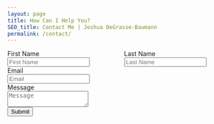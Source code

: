 ```yaml
---
layout: page
title: How Can I Help You?
SEO_title: Contact Me | Joshua DeGrasse-Baumann
permalink: /contact/
---
```


<form action="https://formcarry.com/s/1Z7gBO7piB" method="POST" accept-charset="UTF-8">
    <div class="columns">
        <div class="column">
            <div class="field">
                <label class="label">First Name</label>
                <div class="control">
                    <input class="input is-medium" type="text" name="firstName" placeholder="First Name">
                </div>
            </div>
        </div>
        <div class="column">
            <div class="field">
                <label class="label">Last Name</label>
                <div class="control">
                    <input class="input is-medium" type="text" name="lastName" placeholder="Last Name">
                </div>
            </div>
        </div>
    </div>
    <div class="field">
        <label class="label">Email</label>
        <div class="control">
            <input class="input is-medium" type="email" name="email" placeholder="Email">
        </div>
    </div>
    <div class="field">
        <label class="label">Message</label>
        <div class="control">
            <textarea class="textarea is-medium" name="message" placeholder="Message"></textarea>
        </div>
    </div>
    <input type="hidden" name="_gotcha">
    <input type="hidden" id="captchaResponse" name="g-recaptcha-response" />
    <div class="field">
        <div class="control">
            <button class="button is-link">Submit</button>
        </div>
    </div>
</form>

<script>
	grecaptcha.ready(function() {
		grecaptcha.execute('6LcqzBQkAAAAAIY-WkCc5I0VZ0gB5_h7oblR-06K', {action: 'homepage'})
		.then(function(token) {
			document.getElementById('captchaResponse').value = token;
		});
	});
</script>